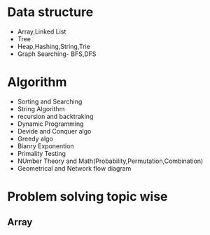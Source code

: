 # Data structure
  * Array,Linked List
  * Tree
  * Heap,Hashing,String,Trie
  * Graph Searching- BFS,DFS

# Algorithm
 * Sorting and Searching
 * String Algorithm
 * recursion and backtraking
 * Dynamic Programming
 * Devide and Conquer algo
 * Greedy algo
 * Bianry Exponention
 * Primality Testing
 * NUmber Theory and Math(Probability,Permutation,Combination)
 * Geometrical and Network flow diagram
 

 # Problem solving topic wise
   ## Array
      
